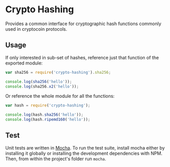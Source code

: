 # Crypto Hashing

Provides a common interface for cryptographic hash functions commonly used in cryptocoin protocols.

## Usage
If only interested in sub-set of hashes, reference just that function of the exported module:

```js
var sha256 = require('crypto-hashing').sha256;

console.log(sha256('hello'));
console.log(sha256.x2('hello'));
```

Or reference the whole module for all the functions:

```js
var hash = require('crypto-hashing');

console.log(hash.sha256('hello'));
console.log(hash.ripemd160('hello'));
```

## Test

Unit tests are written in [Mocha](http://visionmedia.github.io/mocha/). To run the test suite, install mocha either by installing it globally or installing the development dependencies with NPM. Then, from within the project's folder run `mocha`.

